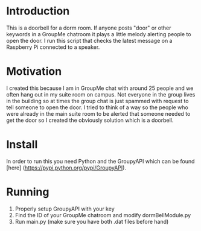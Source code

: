 # Introduction
This is a doorbell for a dorm room. If anyone posts "door" or other keywords in a GroupMe chatroom it plays a little melody alerting people to open the door. I run this script that checks the latest message on a Raspberry Pi connected to a speaker.

# Motivation
I created this because I am in GroupMe chat with around 25 people and we often hang out in my suite room on campus. Not everyone in the group lives in the building so at times the group chat is just spammed with request to tell someone to open the door. I tried to think of a way so the people who were already in the main suite room to be alerted that someone needed to get the door so I created the obviously solution which is a doorbell.

# Install
In order to run this you need Python and the GroupyAPI which can be found [here] (https://pypi.python.org/pypi/GroupyAPI).

# Running
1. Properly setup GroupyAPI with your key
2. Find the ID of your GroupMe chatroom and modify dormBellModule.py
3. Run main.py (make sure you have both .dat files before hand)
